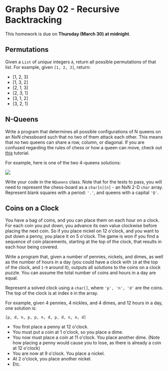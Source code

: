 # Graphs Day 02 - Recursive Backtracking

This homework is due on **Thursday (March 30) at midnight**.

## Permutations

Given a `List` of *unique* integers `A`, return all possible permutations of that list. For example, given `[1, 2, 3]`, return:

- [1, 2, 3]
- [1, 3, 2]
- [2, 1, 3]
- [2, 3, 1]
- [3, 1, 2]
- [3, 2, 1]

## N-Queens

Write a program that determines all possible configurations of N queens on an NxN chessboard such that no two of them attack each other. This means that no two queens can share a row, column, or diagonal. If you are confused regarding the rules of chess or how a queen can move, check out [this](https://www.chessusa.com/chess-rules.html) tutorial.

For example, here is one of the two 4-queens solutions:

![](https://developers.google.com/optimization/images/queens/sol_4x4_b.png)

Write your code in the `NQueens` class. Note that for the tests to pass, you will need to represent the chess-board as a `char[n][n]` - an NxN 2-D `char` array. Represent blank squares with a period: `'.'`, and queens with a capital `'Q'`.

## Coins on a Clock

You have a bag of coins, and you can place them on each hour on a clock. For each coin you put down, you advance its own value clockwise before placing the next coin. So if you place nickel on 12 o'clock, and you want to put down a penny, you place it on 5 o'clock. The game is won if you find a sequence of coin placements, starting at the top of the clock, that results in each hour being covered.

Write a program that, given a number of pennies, nickels, and dimes, as well as the number of hours in a day (you could have a clock with `10` at the top of the clock, and `1`-`9` around it), outputs all solutions to the coins on a clock puzzle. You can assume the total number of coins and hours in a day are equal.

Represent a solved clock using a `char[]`, where `'p', 'n', 'd'` are the coins. The top of the clock is at index `0` in the array.

For example, given 4 pennies, 4 nickles, and 4 dimes, and 12 hours in a day, one solution is:

`[p, d, n, p, p, n, d, p, d, n, n, d]`

- You first place a penny at 12 o'clock.
- You must put a coin at 1 o'clock, so you place a dime.
- You now must place a coin at 11 o'clock. You place another dime. (Note how placing a penny would cause you to lose, as there is already a coin at 12 o'clock)
- You are now at 9 o'clock. You place a nickel.
- At 2 o'clock, you place another nickel.
- Etc.

